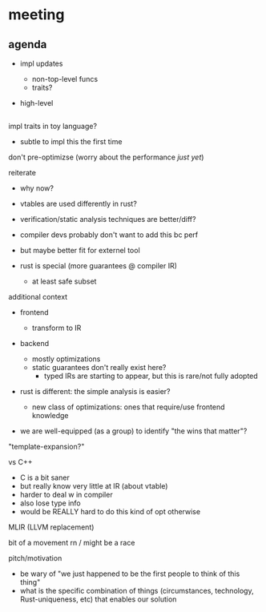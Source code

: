 # meeting

## agenda

- impl updates
    - non-top-level funcs
    - traits?

- high-level

##

impl traits in toy language?
- subtle to impl this the first time

don't pre-optimizse (worry about the performance _just yet_)

reiterate
- why now?

- vtables are used differently in rust?
- verification/static analysis techniques are better/diff?

- compiler devs probably don't want to add this bc perf
- but maybe better fit for externel tool

- rust is special (more guarantees @ compiler IR)
    - at least safe subset

additional context
- frontend
    - transform to IR
- backend
    - mostly optimizations
    - static guarantees don't really exist here?
        - typed IRs are starting to appear, but this is rare/not fully adopted

- rust is different: the simple analysis is easier?
    - new class of optimizations: ones that require/use frontend knowledge

- we are well-equipped (as a group) to identify "the wins that matter"?

"template-expansion?"

vs C++
- C is a bit saner
- but really know very little at IR (about vtable)
- harder to deal w in compiler
- also lose type info
- would be REALLY hard to do this kind of opt otherwise

MLIR (LLVM replacement)

bit of a movement rn / might be a race

pitch/motivation
- be wary of "we just happened to be the first people to think of this thing"
- what is the specific combination of things (circumstances, technology,
  Rust-uniqueness, etc) that enables our solution

